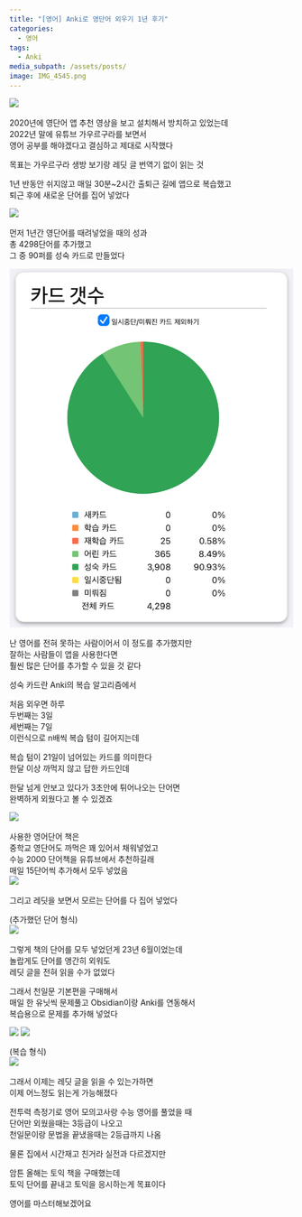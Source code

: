 ```yaml
---
title: "[영어] Anki로 영단어 외우기 1년 후기"
categories:
  - 영어
tags:
  - Anki
media_subpath: /assets/posts/
image: IMG_4545.png
---
```

![](anki.png)


2020년에 영단어 앱 추천 영상을 보고 설치해서 방치하고 있었는데  
2022년 말에 유튜브 가우르구라를 보면서  
영어 공부를 해야겠다고 결심하고 제대로 시작했다  

목표는 가우르구라 생방 보기랑 레딧 글 번역기 없이 읽는 것  

1년 반동안 쉬지않고 매일 30분~2시간 출퇴근 길에 앱으로 복습했고  
퇴근 후에 새로운 단어를 집어 넣었다  

![](IMG_4548.png)

먼저 1년간 영단어를 때려넣었을 때의 성과  
총 4298단어를 추가했고  
그 중 90퍼를 성숙 카드로 만들었다  

![](IMG_4545.png)

난 영어를 전혀 못하는 사람이어서 이 정도를 추가했지만  
잘하는 사람들이 앱을 사용한다면  
훨씬 많은 단어를 추가할 수 있을 것 같다  

성숙 카드란 Anki의 복습 알고리즘에서  
  
처음 외우면 하루  
두번째는 3일  
세번째는 7일  
이런식으로 n배씩 복습 텀이 길어지는데  

복습 텀이 21일이 넘어있는 카드를 의미한다  
한달 이상 까먹지 않고 답한 카드인데  

한달 넘게 안보고 있다가 3초안에 튀어나오는 단어면  
완벽하게 외웠다고 볼 수 있겠죠  

![](Leitner_system_alternative.png)


사용한 영어단어 책은  
중학교 영단어도 까먹은 꽤 있어서 채워넣었고  
수능 2000 단어책을 유튜브에서 추천하길래  
매일 15단어씩 추가해서 모두 넣었음  
![](IMG_4571.jpg)

그리고 레딧을 보면서 모르는 단어를 다 집어 넣었다  

(추가했던 단어 형식)  
![](IMG_4542.png)

그렇게 책의 단어를 모두 넣었던게 23년 6월이었는데  
놀랍게도 단어를 앵간히 외워도  
레딧 글을 전혀 읽을 수가 없었다  

그래서 천일문 기본편을 구매해서  
매일 한 유닛씩 문제풀고 Obsidian이랑 Anki를 연동해서  
복습용으로 문제를 추가해 넣었다  

![](IMG_4568.jpg)
![](obsidian.png)

(복습 형식)  
![](IMG_4554.png)

그래서 이제는 레딧 글을 읽을 수 있는가하면  
이제 어느정도 읽는게 가능해졌다  

전투력 측정기로 영어 모의고사랑 수능 영어를 풀었을 때  
단어만 외웠을때는 3등급이 나오고  
천일문이랑 문법을 끝냈을때는 2등급까지 나옴  

물론 집에서 시간재고 친거라 실전과 다르겠지만  

암튼 올해는 토익 책을 구매했는데  
토익 단어를 끝내고 토익을 응시하는게 목표이다  

영어를 마스터해보겠어요  